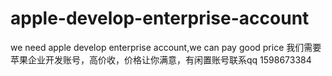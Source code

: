 # apple-develop-enterprise-account
we need apple  develop enterprise account,we can pay good price 
我们需要苹果企业开发账号，高价收，价格让你满意，有闲置账号联系qq 1598673384
